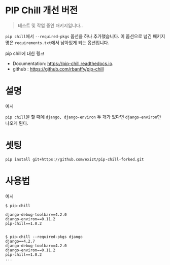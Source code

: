 # PIP Chill 개선 버전
 > 테스트 및 작업 중인 패키지입니다..


`pip chill`에서 `--required-pkgs` 옵션을 하나 추가했습니다. 이 옵션으로 넘긴 패키지명은 `requirements.txt`에서 남아있게 되는 옵션입니다.



pip chill에 대한 링크
* Documentation: https://pip-chill.readthedocs.io.
* github : https://github.com/rbanffy/pip-chill


# 설명
예시

`pip chill`을 할 때에 `django, django-environ` 두 개가 있다면 `django-environ`만 나오게 된다.




# 셋팅
```shell
pip install git+https://github.com/exizt/pip-chill-forked.git
```


# 사용법
예시
```shell
$ pip-chill

django-debug-toolbar==4.2.0
django-environ==0.11.2
pip-chill==1.0.2


$ pip-chill --required-pkgs django
django==4.2.7
django-debug-toolbar==4.2.0
django-environ==0.11.2
pip-chill==1.0.2
...




